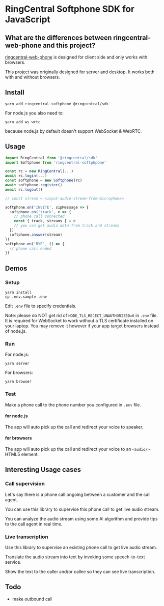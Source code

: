 # RingCentral Softphone SDK for JavaScript

## What are the differences between ringcentral-web-phone and this project?

[ringcentral-web-phone](https://github.com/ringcentral/ringcentral-web-phone) is designed for client side and only works with browsers.

This project was originally designed for server and desktop. It works both with and without browsers.


## Install

```
yarn add ringcentral-softphone @ringcentral/sdk
```

For node.js you also need to:

```
yarn add ws wrtc
```

because node.js by default doesn't support WebSocket & WebRTC.


## Usage

```js
import RingCentral from '@ringcentral/sdk'
import Softphone from 'ringcentral-softphpone'

const rc = new RingCentral(...)
await rc.login(...)
const softphone = new Softphone(rc)
await softphone.register()
await rc.logout()

// const stream = <input-audio-stream-from-microphone>

softphone.on('INVITE', sipMessage => {
  softphone.on('track', e => {
    // phone call connected
    const { track, streams } = e
    // you can get audio data from track and streams
  })
  softphone.answer(stream)
})
softphone.on('BYE', () => {
  // phone call ended
})
```


## Demos

### Setup

```
yarn install
cp .env.sample .env
```

Edit `.env` file to specify credentials.

Note: please do NOT get rid of `NODE_TLS_REJECT_UNAUTHORIZED=0` in `.env` file. It is required for WebSocket to work without a TLS certificate installed on your laptop.
You may remove it however if your app target browsers instead of node.js.


### Run

For node.js:

```
yarn server
```

For browsers:

```
yarn browser
```


### Test

Make a phone call to the phone number you configured in `.env` file.

#### for node.js

The app will auto pick up the call and redirect your voice to speaker.

#### for browsers

The app will auto pick up the call and redirect your voice to an `<audio/>` HTML5 element.


## Interesting Usage cases

### Call supervision

Let's say there is a phone call ongoing between a customer and the call agent.

You can use this library to supervise this phone call to get live audio stream.

You can analyze the audio stream using some AI algorithm and provide tips to the call agent in real time.


### Live transcription

Use this library to supervise an existing phone call to get live audio stream.

Translate the audio stream into text by invoking some speech-to-text service.

Show the text to the caller and/or callee so they can see live transcription.


## Todo

- make outbound call
